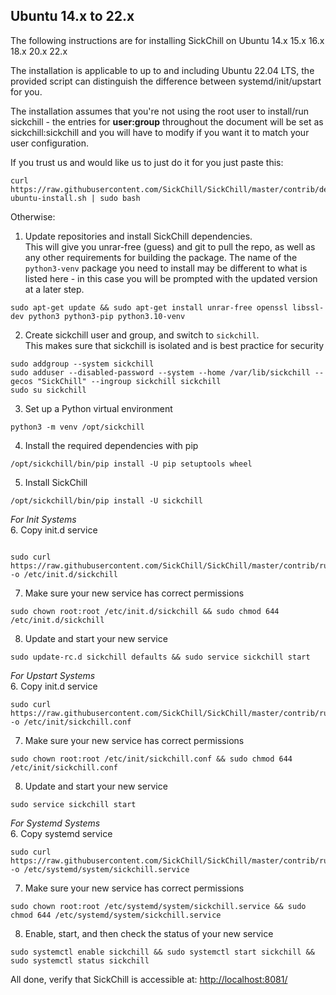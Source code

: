 ## Ubuntu 14.x to 22.x

The following instructions are for installing SickChill on Ubuntu 14.x 15.x 16.x 18.x 20.x 22.x

The installation is applicable to up to and including Ubuntu 22.04 LTS, the provided script can distinguish the difference between systemd/init/upstart for you.

The installation assumes that you're not using the root user to install/run sickchill - the entries for **user:group** throughout the document will be set as sickchill:sickchill and you will have to modify if you want it to match your user configuration.  

If you trust us and would like us to just do it for you just paste this:

```shell
curl https://raw.githubusercontent.com/SickChill/SickChill/master/contrib/debian-ubuntu-install.sh | sudo bash
```

Otherwise:

1. Update repositories and install SickChill dependencies.  
   This will give you unrar-free (guess) and git to pull the repo, as well as any other requirements for building the package. The name of the `python3-venv` package you need to install may be different to what is listed here - in this case you will be prompted with the updated version at a later step.  

  ```shell
sudo apt-get update && sudo apt-get install unrar-free openssl libssl-dev python3 python3-pip python3.10-venv
  ```

2. Create sickchill user and group, and switch to `sickchill`.  
    This makes sure that sickchill is isolated and is best practice for security  
  ```shell
sudo addgroup --system sickchill
sudo adduser --disabled-password --system --home /var/lib/sickchill --gecos "SickChill" --ingroup sickchill sickchill  
sudo su sickchill
  ```
3. Set up a Python virtual environment  
  ```shell
python3 -m venv /opt/sickchill
  ```
4. Install the required dependencies with pip
  ```shell
/opt/sickchill/bin/pip install -U pip setuptools wheel
  ```
5. Install SickChill
  ```shell
/opt/sickchill/bin/pip install -U sickchill
  ```
_For Init Systems_  
6. Copy init.d service
```shell

sudo curl https://raw.githubusercontent.com/SickChill/SickChill/master/contrib/runscripts/init.ubuntu -o /etc/init.d/sickchill
```
7. Make sure your new service has correct permissions
  ```shell
sudo chown root:root /etc/init.d/sickchill && sudo chmod 644 /etc/init.d/sickchill
  ```
8. Update and start your new service
  ```shell
sudo update-rc.d sickchill defaults && sudo service sickchill start
  ```
_For Upstart Systems_  
6. Copy init.d service
  ```shell
sudo curl https://raw.githubusercontent.com/SickChill/SickChill/master/contrib/runscripts/init.upstart -o /etc/init/sickchill.conf
  ```
7. Make sure your new service has correct permissions
  ```shell
sudo chown root:root /etc/init/sickchill.conf && sudo chmod 644 /etc/init/sickchill.conf
  ```
8. Update and start your new service
  ```shell
sudo service sickchill start
  ```
_For Systemd Systems_  
6. Copy systemd service
  ```shell
sudo curl https://raw.githubusercontent.com/SickChill/SickChill/master/contrib/runscripts/init.systemd -o /etc/systemd/system/sickchill.service
  ```
7. Make sure your new service has correct permissions
  ```shell
sudo chown root:root /etc/systemd/system/sickchill.service && sudo chmod 644 /etc/systemd/system/sickchill.service
  ```
8. Enable, start, and then check the status of your new service
  ```shell
sudo systemctl enable sickchill && sudo systemctl start sickchill && sudo systemctl status sickchill
  ```
All done, verify that SickChill is accessible at: [http://localhost:8081/](http://localhost:8081)
